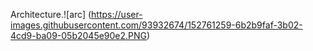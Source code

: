 Architecture.![arc]
(https://user-images.githubusercontent.com/93932674/152761259-6b2b9faf-3b02-4cd9-ba09-05b2045e90e2.PNG)

